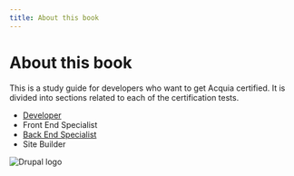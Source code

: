 ```yaml
---
title: About this book
---
```


# About this book

This is a study guide for developers who want to get Acquia certified. It is divided into sections related to each of the certification tests. 


- [Developer](developer/intro)
- Front End Specialist 
- [Back End Specialist](backend-specialist/intro)
- Site Builder


![Drupal logo](/images/drupal-logo-horizontal-blue.png)


